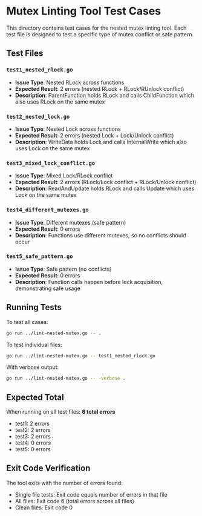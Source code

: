 # Mutex Linting Tool Test Cases

This directory contains test cases for the nested mutex linting tool. Each test file is designed to test a specific type of mutex conflict or safe pattern.

## Test Files

### `test1_nested_rlock.go`
- **Issue Type**: Nested RLock across functions
- **Expected Result**: 2 errors (nested RLock + RLock/RUnlock conflict)
- **Description**: ParentFunction holds RLock and calls ChildFunction which also uses RLock on the same mutex

### `test2_nested_lock.go`
- **Issue Type**: Nested Lock across functions  
- **Expected Result**: 2 errors (nested Lock + Lock/Unlock conflict)
- **Description**: WriteData holds Lock and calls InternalWrite which also uses Lock on the same mutex

### `test3_mixed_lock_conflict.go`
- **Issue Type**: Mixed Lock/RLock conflict
- **Expected Result**: 2 errors (RLock/Lock conflict + RLock/Unlock conflict)
- **Description**: ReadAndUpdate holds RLock and calls Update which uses Lock on the same mutex

### `test4_different_mutexes.go`
- **Issue Type**: Different mutexes (safe pattern)
- **Expected Result**: 0 errors
- **Description**: Functions use different mutexes, so no conflicts should occur

### `test5_safe_pattern.go`
- **Issue Type**: Safe pattern (no conflicts)
- **Expected Result**: 0 errors
- **Description**: Function calls happen before lock acquisition, demonstrating safe usage

## Running Tests

To test all cases:
```bash
go run ../lint-nested-mutex.go -- .
```

To test individual files:
```bash
go run ../lint-nested-mutex.go -- test1_nested_rlock.go
```

With verbose output:
```bash
go run ../lint-nested-mutex.go -- -verbose .
```

## Expected Total
When running on all test files: **6 total errors**
- test1: 2 errors
- test2: 2 errors  
- test3: 2 errors
- test4: 0 errors
- test5: 0 errors

## Exit Code Verification
The tool exits with the number of errors found:
- Single file tests: Exit code equals number of errors in that file
- All files: Exit code 6 (total errors across all files)
- Clean files: Exit code 0 

